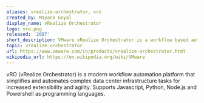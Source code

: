 ```yaml
---
aliases: vrealize-orchestrator, vro
created_by: Mayank Goyal
display_name: vRealize Orchestrator
logo: vro.png
released: '2007'
short_description: VMware vRealize Orchestrator is a workflow based automation tool.
topic: vrealize-orchestrator
url: https://www.vmware.com/in/products/vrealize-orchestrator.html
wikipedia_url: https://en.wikipedia.org/wiki/VMware
---
```

vRO (vRealize Orchestrator) is a modern workflow automation platform that simplifies and automates complex data center infrastructure tasks for increased extensibility and agility. Supports Javascript, Python, Node.js and Powershell as programming languages.

